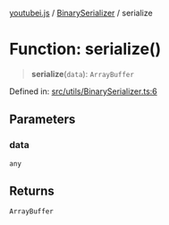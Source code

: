 [youtubei.js](../../../../README.md) / [BinarySerializer](../README.md) / serialize

# Function: serialize()

> **serialize**(`data`): `ArrayBuffer`

Defined in: [src/utils/BinarySerializer.ts:6](https://github.com/LuanRT/YouTube.js/blob/0733f60b57877f6b8b87dfd5cc6195b5085f5c09/src/utils/BinarySerializer.ts#L6)

## Parameters

### data

`any`

## Returns

`ArrayBuffer`
